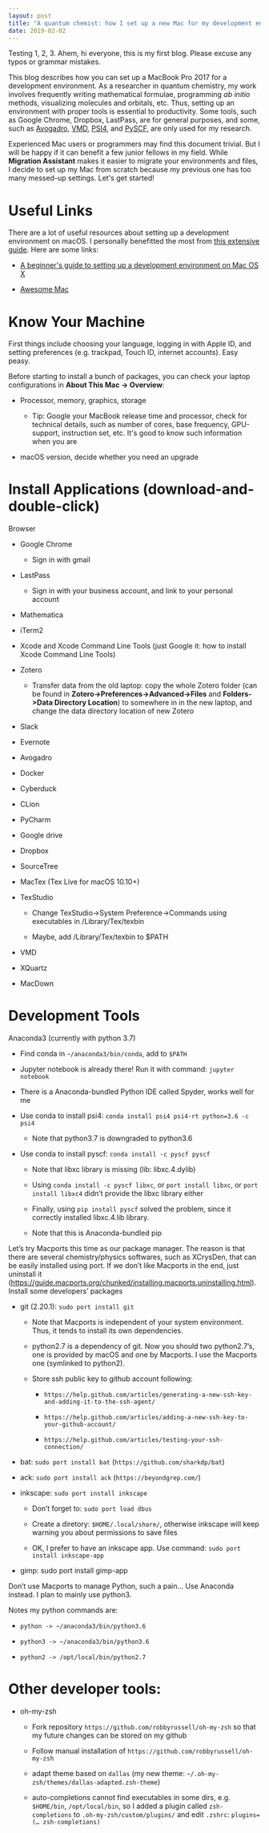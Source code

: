 ```yaml
---
layout: post
title: "A quantum chemist: how I set up a new Mac for my development environment"
date: 2019-02-02
---
```

Testing 1, 2, 3. Ahem, hi everyone, this is my first blog. Please excuse any typos or grammar mistakes. 

This blog describes how you can set up a MacBook Pro 2017 for a development environment. As a researcher in quantum chemistry, my work involves frequently writing mathematical formulae, programming *ab initio* methods, visualizing molecules and orbitals, etc. Thus, setting up an environment with proper tools is essential to productivity. Some tools, such as Google Chrome, Dropbox, LastPass, are for general purposes, and some, such as [Avogadro](https://avogadro.cc/), [VMD](https://www.ks.uiuc.edu/Research/vmd/), [PSI4](http://www.psicode.org/developers.php), and [PySCF](https://github.com/pyscf/pyscf), are only used for my research.

Experienced Mac users or programmers may find this document trivial. But I will be happy if it can benefit a few junior fellows in my field. While **Migration Assistant** makes it easier to migrate your environments and files, I decide to set up my Mac from scratch because my previous one has too many messed-up settings. Let's get started!  

# Useful Links

There are a lot of useful resources about setting up a development environment on macOS. I personally benefitted the most from [this extensive guide](https://github.com/nicolashery/mac-dev-setup). Here are some links:

* [A beginner's guide to setting up a development environment on Mac OS X](https://github.com/nicolashery/mac-dev-setup)

* [Awesome Mac](https://github.com/jaywcjlove/awesome-mac)

# Know Your Machine

First things include choosing your language, logging in with Apple ID, and setting preferences (e.g. trackpad, Touch ID, internet accounts). Easy peasy. 

Before starting to install a bunch of packages, you can check your laptop configurations in **About This Mac -> Overview**:
    
* Processor, memory, graphics, storage
	
	* Tip: Google your MacBook release time and processor, check for technical details, such as number of cores, base frequency, GPU-support, instruction set, etc. It's good to know such information when you are 
    
* macOS version, decide whether you need an upgrade
        

# Install Applications (download-and-double-click)

Browser 

* Google Chrome
        
	* Sign in with gmail
    
* LastPass
	
	* Sign in with your business account, and link to your personal account
    
* Mathematica
    
* iTerm2

* Xcode and Xcode Command Line Tools (just Google it: how to install Xcode Command Line Tools)
    
* Zotero
	
	* Transfer data from the old laptop: copy the whole Zotero folder (can be found in **Zotero->Preferences->Advanced->Files** and **Folders->Data Directory Location**) to somewhere in in the new laptop, and change the data directory location of new Zotero 
    
* Slack

* Evernote
    
* Avogadro
    
* Docker
    
* Cyberduck

* CLion

* PyCharm

* Google drive

* Dropbox

* SourceTree

* MacTex (Tex Live for macOS 10.10+)

* TexStudio
    
    * Change TexStudio->System Preference->Commands using executables in /Library/Tex/texbin
    
    * Maybe, add /Library/Tex/texbin to $PATH

* VMD

* XQuartz

* MacDown

# Development Tools

Anaconda3 (currently with python 3.7)

* Find conda in `~/anaconda3/bin/conda`, add to `$PATH`
    
* Jupyter notebook is already there! Run it with command: `jupyter notebook`
    
* There is a Anaconda-bundled Python IDE called Spyder, works well for me
    
* Use conda to install psi4: `conda install psi4 psi4-rt python=3.6 -c psi4`
	
	* Note that python3.7 is downgraded to python3.6
    
* Use conda to install pyscf: `conda install -c pyscf pyscf`
       
	* Note that libxc library is missing (lib: libxc.4.dylib)
	
	* Using `conda install -c pyscf libxc`, or `port install libxc`, or `port install libxc4` didn’t provide the libxc library either
	
	* Finally, using `pip install pyscf` solved the problem, since it correctly installed libxc.4.lib library.
	
	* Note that this is Anaconda-bundled pip

Let’s try Macports this time as our package manager. The reason is that there are several chemistry/physics softwares, such as XCrysDen, that can be easily installed using port. If we don’t like Macports in the end, just uninstall it (https://guide.macports.org/chunked/installing.macports.uninstalling.html). Install some developers’ packages

* git (2.20.1): `sudo port install git`
        
	* Note that Macports is independent of your system environment. Thus, it tends to install its own dependencies.
        
	* python2.7 is a dependency of git. Now you should two python2.7’s, one is provided by macOS and one by Macports. I use the Macports one (symlinked to python2).  
       
	* Store ssh public key to github account following:
            
		* `https://help.github.com/articles/generating-a-new-ssh-key-and-adding-it-to-the-ssh-agent/`
            
		* `https://help.github.com/articles/adding-a-new-ssh-key-to-your-github-account/`
            
		* `https://help.github.com/articles/testing-your-ssh-connection/`
    
* bat: `sudo port install bat` (`https://github.com/sharkdp/bat`)
   
* ack: `sudo port install ack` (`https://beyondgrep.com/`)
   
* inkscape: `sudo port install inkscape`
        
	* Don’t forget to: `sudo port load dbus` 
        
	* Create a diretory: `$HOME/.local/share/`, otherwise inkscape will keep warning you about permissions to save files
        
	* OK, I prefer to have an inkscape app. Use command: `sudo port install inkscape-app`
    
* gimp: sudo port install gimp-app
    
Don’t use Macports to manage Python, such a pain... Use Anaconda instead. I plan to mainly use python3.
        
Notes my python commands are:
	
* `python -> ~/anaconda3/bin/python3.6`
	
* `python3 -> ~/anaconda3/bin/python3.6`
	
* `python2 -> /opt/local/bin/python2.7`

# Other developer tools:

* oh-my-zsh
        
	* Fork repository `https://github.com/robbyrussell/oh-my-zsh` so that my future changes can be stored on my github
        
	* Follow manual installation of `https://github.com/robbyrussell/oh-my-zsh`
        
	* adapt theme based on `dallas` (my new theme: `~/.oh-my-zsh/themes/dallas-adapted.zsh-theme`)
        
	* auto-completions cannot find executables in some dirs, e.g. `$HOME/bin`, `/opt/local/bin`, so I added a plugin called `zsh-completions` to `.oh-my-zsh/custom/plugins/` and edit `.zshrc`: `plugins=(… zsh-completions)`